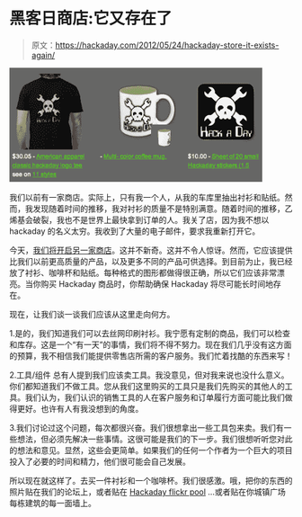# 黑客日商店:它又存在了

> 原文：<https://hackaday.com/2012/05/24/hackaday-store-it-exists-again/>

![](img/f29dbc200a55e77766343b29e160d220.png "hackaday store")

我们以前有一家商店。实际上，只有我一个人，从我的车库里抽出衬衫和贴纸。然而，我发现随着时间的推移，我对衬衫的质量不是特别满意。随着时间的推移，乙烯基会破裂，我也不是世界上最快拿到订单的人。我关了店，因为我不想以 hackaday 的名义太穷。我收到了大量的电子邮件，要求我重新打开它。

今天，[我们将开启另一家商店](http://zazzle.com/hackadaystore)。这并不新奇。这并不令人惊讶。然而，它应该提供比我们以前更高质量的产品，以及更多不同的产品可供选择。到目前为止，我已经放了衬衫、咖啡杯和贴纸。每种格式的图形都做得很正确，所以它们应该非常漂亮。当你购买 Hackaday 商品时，你帮助确保 Hackaday 将尽可能长时间地存在。

现在，让我们谈一谈我们应该从这里走向何方。

1.是的，我们知道我们可以去丝网印刷衬衫。我宁愿有定制的商品，我们可以检查和库存。这是一个“有一天”的事情，我们将不得不努力。现在我们几乎没有这方面的预算，我不相信我们能提供零售店所需的客户服务。我们忙着找酷的东西来写！

2.工具/组件
总有人提到我们应该卖工具。我没意见，但对我来说也没什么意义。你们都知道我们不做工具。您从我们这里购买的工具只是我们先购买的其他人的工具。我们认为，我们认识的销售工具的人在客户服务和订单履行方面可能比我们做得更好。也许有人有我没想到的角度。

3.我们讨论过这个问题，每次都很兴奋。我们很想拿出一些工具包来卖。我们有一些想法，但必须先解决一些事情。这很可能是我们的下一步。我们很想听听您对此的想法和意见。显然，这些会更简单。如果我们的任何一个作者为一个巨大的项目投入了必要的时间和精力，他们很可能会自己发展。

所以现在就这样了。去买一件衬衫和一个咖啡杯。我们很感激。哦，把你的东西的照片贴在我们的论坛上，或者贴在 [Hackaday flickr pool](http://www.flickr.com/groups/hack-a-day/) …或者贴在你城镇广场每栋建筑的每一面墙上。